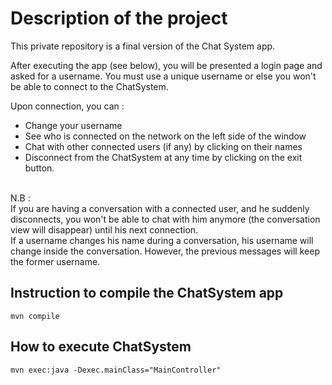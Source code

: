 # Description of the project
This private repository is a final version of the Chat System app. 

After executing the app (see below), you will be presented a login page and asked for a username.
You must use a unique username or else you won't be able to connect to the ChatSystem.

Upon connection, you can :
* Change your username
* See who is connected on the network on the left side of the window
* Chat with other connected users (if any) by clicking on their names
* Disconnect from the ChatSystem at any time by clicking on the exit button.

<br>
N.B : <br>
If you are having a conversation with a connected user, and he suddenly disconnects,
you won't be able to chat with him anymore (the conversation view will disappear) until his next connection. 
<br>
If a username changes his name during a conversation, his username will change inside the conversation.
However, the previous messages will keep the former username.

## Instruction to compile the ChatSystem app
    mvn compile

## How to execute ChatSystem
    mvn exec:java -Dexec.mainClass="MainController" 

